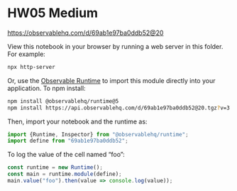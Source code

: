 # HW05 Medium

https://observablehq.com/d/69ab1e97ba0ddb52@20

View this notebook in your browser by running a web server in this folder. For
example:

~~~sh
npx http-server
~~~

Or, use the [Observable Runtime](https://github.com/observablehq/runtime) to
import this module directly into your application. To npm install:

~~~sh
npm install @observablehq/runtime@5
npm install https://api.observablehq.com/d/69ab1e97ba0ddb52@20.tgz?v=3
~~~

Then, import your notebook and the runtime as:

~~~js
import {Runtime, Inspector} from "@observablehq/runtime";
import define from "69ab1e97ba0ddb52";
~~~

To log the value of the cell named “foo”:

~~~js
const runtime = new Runtime();
const main = runtime.module(define);
main.value("foo").then(value => console.log(value));
~~~
